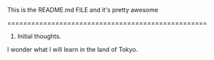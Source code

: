 This is the README.md FILE and it's pretty awesome

==================================================

1) Initial thoughts.

I wonder what I will learn in the land of Tokyo.


